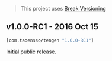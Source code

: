 > This project uses [Break Versioning](https://github.com/ptaoussanis/encore/blob/master/BREAK-VERSIONING.md)

## v1.0.0-RC1 - 2016 Oct 15

```clojure
[com.taoensso/tengen "1.0.0-RC1"]
```

Initial public release.
